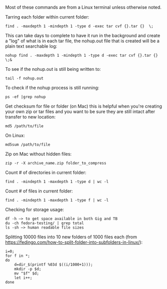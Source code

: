 Most of these commands are from a Linux terminal unless otherwise noted.

Tarring each folder within current folder:

    find . -maxdepth 1 -mindepth 1 -type d -exec tar cvf {}.tar {}  \;

This can take days to complete to have it run in the background and create a "log" of what is in each tar file, the nohup.out file that is created will be a plain text searchable log:

    nohup find . -maxdepth 1 -mindepth 1 -type d -exec tar cvf {}.tar {}  \;&

To see if the nohup.out is still being written to:

    tail -f nohup.out

To check if the nohup process is still running:

    ps -ef |grep nohup 

Get checksum for file or folder (on Mac) this is helpful when you're creating your own zip or tar files and you want to be sure they are still intact after transfer to new location:

    md5 /path/to/file

On Linux:

    md5sum /path/to/file

Zip on Mac without hidden files:

    zip -r -X archive_name.zip folder_to_compress

Count # of directories in current folder:
 
    find . -mindepth 1 -maxdepth 1 -type d | wc -l

Count # of files in current folder:

    find . -mindepth 1 -maxdepth 1 -type f | wc -l
    
Checking for storage usage:

    df -h —> to get space available in both Gig and TB
    du -ch fedora-testing/ | grep total
    ls -sh —> human readable file sizes
    
Splitting 10000 files into 10 new folders of 1000 files each (from https://fedingo.com/how-to-split-folder-into-subfolders-in-linux/):

    i=0; 
    for f in *; 
    do 
        d=dir_$(printf %03d $((i/1000+1))); 
        mkdir -p $d; 
        mv "$f" $d; 
        let i++; 
    done
